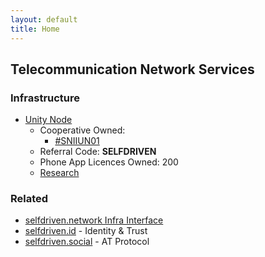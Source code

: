 ```yaml
---
layout: default
title: Home
---
```


## Telecommunication Network Services

### Infrastructure
- [Unity Node](https://unitynodes.io)
    - Cooperative Owned:
        - [#SNIIUN01](https://adastat.net/policies/269366d093249b0cac98fa9fcbc374578429534e3b7adeac09f081e3)
    - Referral Code: **SELFDRIVEN**
    - Phone App Licences Owned: 200
    - [Research](/research/)

### Related
- [selfdriven.network Infra Interface](https://selfdriven.network/infra-interface)
- [selfdriven.id](https://selfdriven.id) - Identity & Trust
- [selfdriven.social](https://selfdriven.social) - AT Protocol



